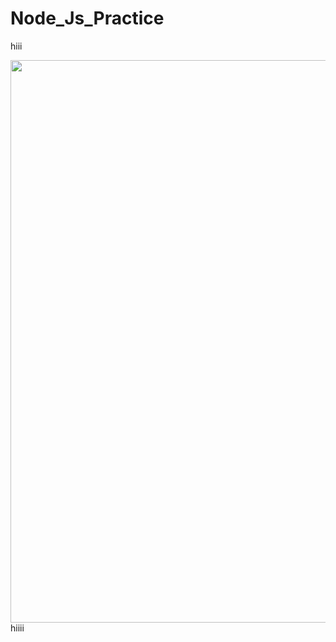 # Node_Js_Practice
hiii
<div align="left">
    <img src="C:\Users\sujaany\Pictures\Screenshots\1.jpg" width="900px"</img> 
</div>
hiiii

